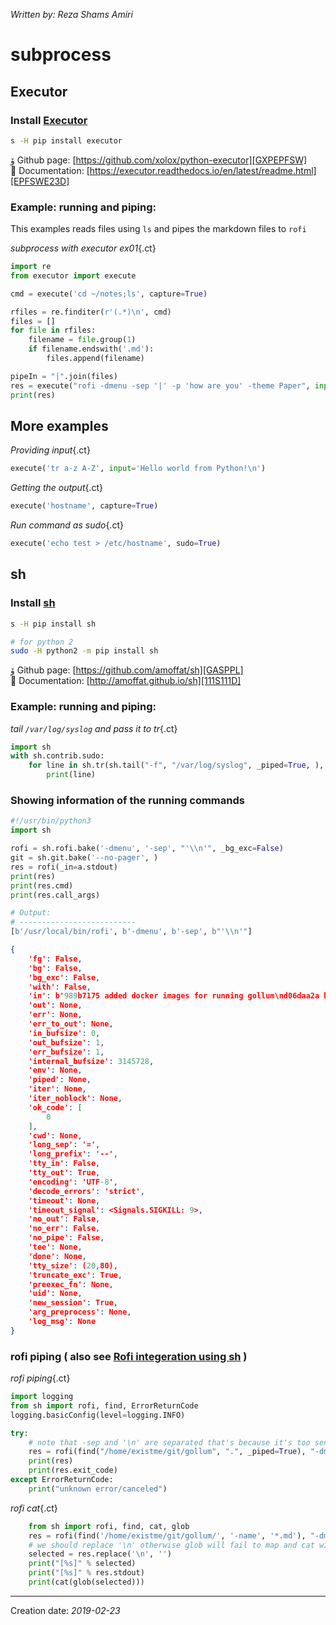 _Written by: Reza Shams Amiri_
# subprocess

## Executor

### Install [Executor][GXPEPFSW]
``` sh
s -H pip install executor
```
ﯙ Github page: [https://github.com/xolox/python-executor][GXPEPFSW]   
 Documentation: [https://executor.readthedocs.io/en/latest/readme.html][EPFSWE23D]   


### Example: running and piping:
This examples reads files using `ls` and pipes the markdown files to `rofi`

_subprocess with executor ex01_{.ct}
``` python
import re
from executor import execute

cmd = execute('cd ~/notes;ls', capture=True)

rfiles = re.finditer(r'(.*)\n', cmd)
files = []
for file in rfiles:
    filename = file.group(1)
    if filename.endswith('.md'):
        files.append(filename)

pipeIn = "|".join(files)
res = execute("rofi -dmenu -sep '|' -p 'how are you' -theme Paper", input=pipeIn, check=False, capture=True)
print(res)
```

## More examples

_Providing input_{.ct}
``` python
execute('tr a-z A-Z', input='Hello world from Python!\n')
```

_Getting the output_{.ct}
``` python
execute('hostname', capture=True)
```

_Run command as sudo_{.ct}
``` python
execute('echo test > /etc/hostname', sudo=True)
```

## sh
### Install [sh][GASPPL]
``` sh
s -H pip install sh

# for python 2
sudo -H python2 -m pip install sh
```
ﯙ Github page: [https://github.com/amoffat/sh][GASPPL]   
 Documentation: [http://amoffat.github.io/sh][111S111D]   

### Example: running and piping:
_tail `/var/log/syslog` and pass it to tr_{.ct}
``` python
import sh
with sh.contrib.sudo:
    for line in sh.tr(sh.tail("-f", "/var/log/syslog", _piped=True, ), "[:upper:]", "[:lower:]", _iter=True):
        print(line)
```

### Showing information of the running commands
``` python
#!/usr/bin/python3
import sh

rofi = sh.rofi.bake('-dmenu', '-sep', "'\\n'", _bg_exc=False)
git = sh.git.bake('--no-pager', )
res = rofi(_in=a.stdout)
print(res)
print(res.cmd)
print(res.call_args)

# Output:
# --------------------------
[b'/usr/local/bin/rofi', b'-dmenu', b'-sep', b"'\\n'"]
```
``` json
{
	'fg': False, 
	'bg': False, 
	'bg_exc': False, 
	'with': False, 
	'in': b'989b7175 added docker images for running gollum\nd06daa2a bumped the version\nc0130d64 initial commit for Gollum custom template', 
	'out': None, 
	'err': None, 
	'err_to_out': None, 
	'in_bufsize': 0, 
	'out_bufsize': 1, 
	'err_bufsize': 1, 
	'internal_bufsize': 3145728, 
	'env': None, 
	'piped': None, 
	'iter': None, 
	'iter_noblock': None, 
	'ok_code': [
		0
	], 
	'cwd': None, 
	'long_sep': '=', 
	'long_prefix': '--', 
	'tty_in': False, 
	'tty_out': True, 
	'encoding': 'UTF-8', 
	'decode_errors': 'strict', 
	'timeout': None, 
	'timeout_signal': <Signals.SIGKILL: 9>, 
	'no_out': False, 
	'no_err': False, 
	'no_pipe': False, 
	'tee': None, 
	'done': None, 
	'tty_size': (20,80), 
	'truncate_exc': True, 
	'preexec_fn': None, 
	'uid': None, 
	'new_session': True, 
	'arg_preprocess': None, 
	'log_msg': None
}
```

### rofi piping ( also see [Rofi integeration using sh][RIUSSAS] )
_rofi piping_{.ct}
``` python
import logging
from sh import rofi, find, ErrorReturnCode
logging.basicConfig(level=logging.INFO)

try:
    # note that -sep and '\n' are separated that's because it's too sensitive
    res = rofi(find("/home/existme/git/gollum", ".", _piped=True), "-dmenu", "-sep", '\n')
    print(res)
    print(res.exit_code)
except ErrorReturnCode:
    print("unknown error/canceled")
```
_rofi cat_{.ct}
``` python
    from sh import rofi, find, cat, glob
    res = rofi(find('/home/existme/git/gollum/', '-name', '*.md'), "-dmenu", "-sep", '\n')
    # we should replace '\n' otherwise glob will fail to map and cat will fail too
    selected = res.replace('\n', '')
    print("[%s]" % selected)
    print("[%s]" % res.stdout)
    print(cat(glob(selected)))

```


* * *
Creation date: _2019-02-23_


[GXPEPFSW]: https://github.com/xolox/python-executor
[EPFSWE23D]: https://executor.readthedocs.io/en/latest/readme.html
[GASPPL]: https://github.com/amoffat/sh
[111S111D]: http://amoffat.github.io/sh
[RIUSSAS]: /python/lang/rofi-integeration